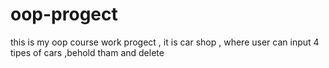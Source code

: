 # oop-progect
this is my oop course work progect , it is car shop , where user can input 4 tipes of cars ,behold tham and delete
